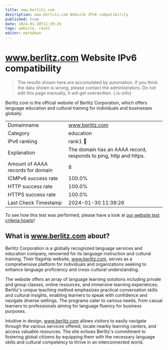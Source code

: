 ```yaml
---
title: www.berlitz.com
description: www.berlitz.com Website IPv6 compatibility
published: true
date: 2024-01-30T11:39:26
tags: website, rank1
editor: markdown
---
```


# www.berlitz.com Website IPv6 compatibility

> The results shown here are accumulated by automation. If you think the data shown is wrong, please contact the administrators. 
> Do not edit this page manually, it will get overwritten.
{.is-info}

Berlitz.com is the official website of Berlitz Corporation, which offers language education and cultural training for individuals and businesses globally.


|   |   |
| - | - |
| Domainname | www.berlitz.com
| Category | education |
| IPv6 ranking | rank1 :1st_place_medal: |
| Explanation | The domain has an AAAA record, responds to ping, http and https. |
| Amount of AAAA records for domain | 8 |
| ICMPv6 success rate | 100.0%|
| HTTP success rate | 100.0% |
| HTTPS success rate | 100.0% |
| Last Check Timestamp | 2024-01-30 11:39:26 |

To see how this test was performed, please have a look at [our website test criteria howto](/howto/testcriteria/website)!


## What is www.berlitz.com about?
Berlitz Corporation is a globally recognized language services and education company, renowned for its language instruction and cultural training. Their flagship website, www.berlitz.com, serves as a comprehensive platform for individuals and organizations seeking to enhance language proficiency and cross-cultural understanding.

The website offers an array of language learning solutions including private and group classes, online resources, and immersive learning experiences. Berlitz's unique teaching method emphasizes practical conversation skills and cultural insights, enabling learners to speak with confidence and navigate diverse settings. The programs cater to various needs, from casual learners to professionals aiming for language fluency for business purposes.

Intuitive in design, www.berlitz.com allows visitors to easily navigate through the various services offered, locate nearby learning centers, and access valuable resources. The site echoes Berlitz's commitment to fostering global citizens by equipping them with the necessary language skills and cultural competency to thrive in an interconnected world.
